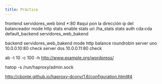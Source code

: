 ```yaml
---
title: Práctica
---
```


frontend servidores_web
	bind *:80 #aquí pon la dirección ip del balanceador
	mode http
	stats enable
	stats uri /ha_stats
	stats auth  cda:cda
	default_backend servidores_web_bakend

backend servidores_web_bakend
	mode http
	balance roundrobin
	server uno 10.0.0.10:80 check
	server dos 10.0.0.11:80 check


ab -t 10 -c 100 -h http://www.example.org/wordpress/

hatop -s /run/haproxy/admin.sock

http://cbonte.github.io/haproxy-dconv/1.6/configuration.html#4